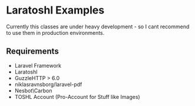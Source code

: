 # Laratoshl Examples

Currently this classes are under heavy development - so I cant recommend to use them in production environments.

## Requirements
- Laravel Framework
- Laratoshl
- GuzzleHTTP > 6.0
- niklasravnsborg/laravel-pdf
- Nesbot\Carbon 
- TOSHL Account (Pro-Account for Stuff like Images)

